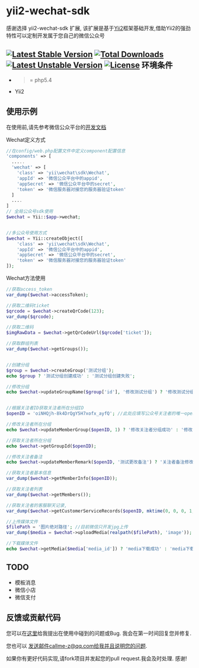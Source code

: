 yii2-wechat-sdk
===============

感谢选择 yii2-wechat-sdk 扩展, 该扩展是基于[Yii2](https://github.com/yiisoft/yii2)框架基础开发,借助Yii2的强劲特性可以定制开发属于您自己的微信公众号

[![Latest Stable Version](https://poser.pugx.org/callmez/yii2-wechat-sdk/v/stable.svg)](https://packagist.org/packages/callmez/yii2-wechat-sdk) [![Total Downloads](https://poser.pugx.org/callmez/yii2-wechat-sdk/downloads.svg)](https://packagist.org/packages/callmez/yii2-wechat-sdk) [![Latest Unstable Version](https://poser.pugx.org/callmez/yii2-wechat-sdk/v/unstable.svg)](https://packagist.org/packages/callmez/yii2-wechat-sdk) [![License](https://poser.pugx.org/callmez/yii2-wechat-sdk/license.svg)](https://packagist.org/packages/callmez/yii2-wechat-sdk)
环境条件
------------
- >= php5.4
- Yii2


使用示例
------------
在使用前,请先参考微信公众平台的[开发文档](http://mp.weixin.qq.com/wiki/index.php?title=%E9%A6%96%E9%A1%B5)

Wechat定义方式
```php
//在config/web.php配置文件中定义component配置信息
'components' => [
  .....
  'wechat' => [
    'class' => 'yii\wechat\sdk\Wechat',
    'appId' => '微信公众平台中的appid',
    'appSecret' => '微信公众平台中的secret',
    'token' => '微信服务器对接您的服务器验证token'
  ]
  ....
]
// 全局公众号sdk使用
$wechat = Yii::$app->wechat; 


//多公众号使用方式
$wechat = Yii::createObject([
    'class' => 'yii\wechat\sdk\Wechat',
    'appId' => '微信公众平台中的appid',
    'appSecret' => '微信公众平台中的secret',
    'token' => '微信服务器对接您的服务器验证token'
]);
```

Wechat方法使用
```php
//获取access_token
var_dump($wechat->accessToken);

//获取二维码ticket
$qrcode = $wechat->createQrCode(123);
var_dump($qrcode);

//获取二维码
$imgRawData = $wechat->getQrCodeUrl($qrcode['ticket']);

//获取群组列表
var_dump($wechat->getGroups());


//创建分组
$group = $wechat->createGroup('测试分组');
echo $group ? '测试分组创建成功' : '测试分组创建失败';

//修改分组
echo $wechat->updateGroupName($group['id'], '修改测试分组') ? '修改测试分组成功' : '测试分组创建失败';


//根据关注者ID获取关注者所在分组ID
$openID = 'oiNHQjh-8k4DrQgY5H7xofx_ayfQ'; //此处应填写公众号关注者的唯一openId

//修改关注者所在分组
echo $wechat->updateMemberGroup($openID, 1) ? '修改关注者分组成功' : '修改关注者分组失败';

//获取关注者所在分组
echo $wechat->getGroupId($openID);

//修改关注者备注
echo $wechat->updateMemberRemark($openID, '测试更改备注') ? '关注者备注修改成功' : '关注者备注修改失败';

//获取关注者基本信息
var_dump($wechat->getMemberInfo($openID));

//获取关注者列表
var_dump($wechat->getMembers());

//获取关注者的客服聊天记录, 
var_dump($wechat->getCustomerServiceRecords($openID, mktime(0, 0, 0, 1, 1, date('Y')), time())); //获取今年的聊天数据(可能获取不到数据)

//上传媒体文件
$filePath = '图片绝对路径'; //目前微信只开发jpg上传
var_dump($media = $wechat->uploadMedia(realpath($filePath), 'image'));

//下载媒体文件
echo $wechat->getMedia($media['media_id']) ? 'media下载成功' : 'media下载失败';


```

TODO
------------
- 模板消息
- 微信小店
- 微信支付

反馈或贡献代码
------------
您可以在[这里](https://github.com/callmez/yii2-wechat-sdk/issues)给我提出在使用中碰到的问题或Bug.
我会在第一时间回复您并修复.

您也可以 发送邮件callme-z@qq.com给我并且说明您的问题.

如果你有更好代码实现,请fork项目并发起您的pull request.我会及时处理. 感谢!
